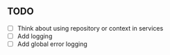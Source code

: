 ## TODO

- [ ] Think about using repository or context in services
- [ ] Add logging
- [ ] Add global error logging
